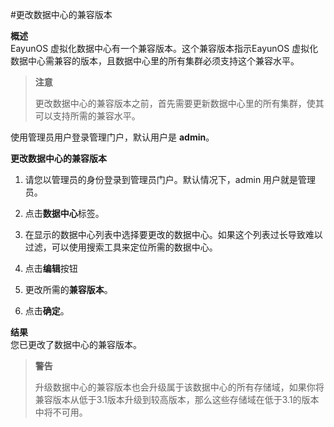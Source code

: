 #更改数据中心的兼容版本

**概述**<br/>
EayunOS 虚拟化数据中心有一个兼容版本。这个兼容版本指示EayunOS 虚拟化数据中心需兼容的版本，且数据中心里的所有集群必须支持这个兼容水平。

> **注意**
>
> 更改数据中心的兼容版本之前，首先需要更新数据中心里的所有集群，使其可以支持所需的兼容水平。

使用管理员用户登录管理门户，默认用户是 **admin**。

**更改数据中心的兼容版本**

1. 请您以管理员的身份登录到管理员门户。默认情况下，admin 用户就是管理员。 

2. 点击**数据中心**标签。

3. 在显示的数据中心列表中选择要更改的数据中心。如果这个列表过长导致难以过滤，可以使用搜索工具来定位所需的数据中心。

4. 点击**编辑**按钮

5. 更改所需的**兼容版本**。

6. 点击**确定**。

**结果**<br/>
您已更改了数据中心的兼容版本。

> **警告**
>
> 升级数据中心的兼容版本也会升级属于该数据中心的所有存储域，如果你将兼容版本从低于3.1版本升级到较高版本，那么这些存储域在低于3.1的版本中将不可用。
